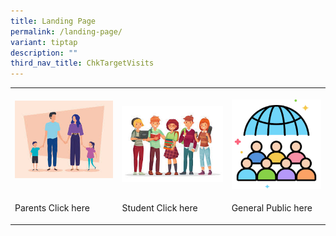 ```yaml
---
title: Landing Page
permalink: /landing-page/
variant: tiptap
description: ""
third_nav_title: ChkTargetVisits
---
```

<table style="minWidth: 75px">
<colgroup>
<col>
<col>
<col>
</colgroup>
<tbody>
<tr>
<th rowspan="1" colspan="1">
<p></p>
<p></p>
<p></p>
<p></p>
<div class="isomer-image-wrapper">
<img style="width: 100%;" height="auto" width="100%" alt="" src="/images/parents.jpg">
</div>
<p></p>
<p></p>
<p></p>
<p></p>
<p></p>
<p></p>
</th>
<th rowspan="1" colspan="1">
<p></p>
<div class="isomer-image-wrapper">
<img style="width: 100%" height="auto" width="100%" alt="" src="/images/students_group.jpg">
</div>
</th>
<th rowspan="1" colspan="1">
<p></p>
<div class="isomer-image-wrapper">
<img style="width: 100%" height="auto" width="100%" alt="" src="/images/generalpublic.png">
</div>
</th>
</tr>
<tr>
<td rowspan="1" colspan="1">
<p>Parents Click here</p>
</td>
<td rowspan="1" colspan="1">
<p>Student Click here</p>
</td>
<td rowspan="1" colspan="1">
<p>General Public here</p>
</td>
</tr>
</tbody>
</table>
<p></p>